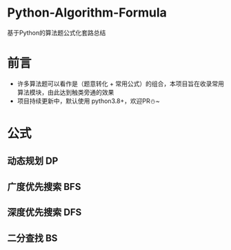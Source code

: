 # Python-Algorithm-Formula
基于Python的算法题公式化套路总结

# 前言
- 许多算法题可以看作是（题意转化 + 常用公式）的组合，本项目旨在收录常用算法模块，由此达到触类旁通的效果
- 项目持续更新中，默认使用 python3.8+，欢迎PR⛄~

# 公式
## 动态规划 DP

## 广度优先搜索 BFS

## 深度优先搜索 DFS

## 二分查找 BS
